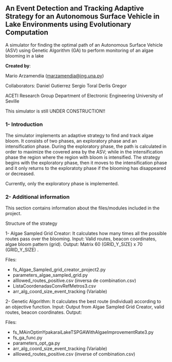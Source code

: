 ## An Event Detection and Tracking Adaptive Strategy for an Autonomous Surface Vehicle in Lake Environments using Evolutionary Computation

A simulator for finding the optimal path of an Autonomous Surface Vehicle (ASV) using Genetic Algorithm (GA) to perform monitoring of an algae blooming in a lake

__Created by__: 

Mario Arzamendia (marzamendia@ing.una.py)

Collaborators: Daniel Gutierrez
			   Sergio Toral
			   Derlis Gregor

ACETI Research Group
Department of Electronic Engineering
University of Seville

This simulator is still UNDER CONSTRUCTION!!

### 1- Introduction
The simulator implements an adaptive strategy to find and track algae bloom. It consists of two phases, an exploratory phase and an intensification phase. During the exploratory phase, the path is calculated in order to maximize the covered area by the ASV; while in the intensification phase the region where the region with bloom is intensified.
The strategy begins with the exploratory phase, then it moves to the intensification phase and it only returns to the exploratoty phase if the blooming has disappeared or decreased.

Currently, only the exploratory phase is implemented.


### 2- Additional information
This section contains information about the files/modules included in the project.

Structure of the strategy

1- Algae Sampled Grid Creator: 
It calculates how many times all the possible routes pass over the blooming.
Input: Valid routes, beacon coordinates, algae bloom pattern (grid).
Output: Matrix 60 (GRID_Y_SIZE) x 70 (GRID_Y_SIZE) .

Files:

- fs_Algae_Sampled_grid_creator_project2.py
- parameters_algae_sampled_grid.py
- alllowed_routes_positive.csv (inversa de combination.csv)
- ListaCoordenadasConvRefMetros3.csv
- arr_alg_coord_size_event_tracking (Variable)


2- Genetic Algorithm: 
It calculates the best route (individual) according to an objective function.
Input: Output from Algae Sampled Grid Creator, valid routes, beacon coordinates.
Output: 


Files:
- fs_MAinOptimYpakaraiLakeTSPGAWithAlgaeImprovementRate3.py
- fs_ga_func.py
- parameters_opt_ga.py
- arr_alg_coord_size_event_tracking (Variable)
- alllowed_routes_positive.csv (inverse of combination.csv)

